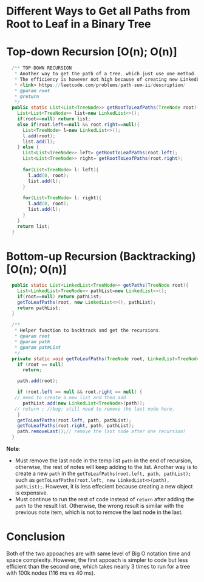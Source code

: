 # Different Ways to Get all Paths from Root to Leaf in a Binary Tree

# Top-down Recursion [O(n); O(n)]

```java
  /** TOP-DOWN RECURSION
   * Another way to get the path of a tree, which just use one method.
   * The efficiency is however not high because of creating new LinkedList() each time.
   * <link> https://leetcode.com/problems/path-sum-ii/description/
   * @param root
   * @return
   */
  public static List<List<TreeNode>> getRootToLeafPaths(TreeNode root){
    List<List<TreeNode>> list=new LinkedList<>();
    if(root==null) return list;
    else if(root.left==null && root.right==null){
      List<TreeNode> l=new LinkedList<>();
      l.add(root);
      list.add(l);
    } else {
      List<List<TreeNode>> left= getRootToLeafPaths(root.left);
      List<List<TreeNode>> right= getRootToLeafPaths(root.right);
      
      for(List<TreeNode> l: left){
        l.add(0, root);
        list.add(l);
      }
      
      for(List<TreeNode> l: right){
        l.add(0, root);
        list.add(l);
      }
    }
    return list;
  }
```



# Bottom-up Recursion (Backtracking) [O(n); O(n)]

```java
  public static List<LinkedList<TreeNode>> getPaths(TreeNode root){
    List<LinkedList<TreeNode>> pathList=new LinkedList<>();
    if(root==null) return pathList;
    getToLeafPaths(root, new LinkedList<>(), pathList);
    return pathList;
  }
  
  /**
   * Helper function to backtrack and get the recursions.
   * @param root
   * @param path
   * @param pathList
   */
  private static void getToLeafPaths(TreeNode root, LinkedList<TreeNode> path, List<LinkedList<TreeNode>> pathList) {
    if (root == null)
      return;

    path.add(root);

    if (root.left == null && root.right == null) {
   // need to create a new list and then add
      pathList.add(new LinkedList<TreeNode>(path));
   // return ; //bug: still need to remove the last node here.
    }
    getToLeafPaths(root.left, path, pathList);
    getToLeafPaths(root.right, path, pathList);
    path.removeLast();// remove the last node after one recursion!
  }
```

**Note**:

* Must remove the last node in the temp list `path` in the end of recursion, otherwise, the rest of notes will keep adding to the list.
  Another way is to create a new `path` in the `getToLeafPaths(root.left, path, pathList);` such as `getToLeafPaths(root.left, new LinkedList<>(path), pathList);`. However, it is less effecient because creating a new object is expensive.
* Must continue to run the rest of code instead of `return` after adding the `path` to the result list. Otherwise, the wrong result is similar with the previous note item, which is not to remove the last node in the last.

# Conclusion

Both of the two appoaches are with same level of Big O notation time and space complexity. However, the first appoach is simpler to code but less efficient than the second one, which takes nearly 3 times to run for a tree with 100k nodes (116 ms vs 40 ms).